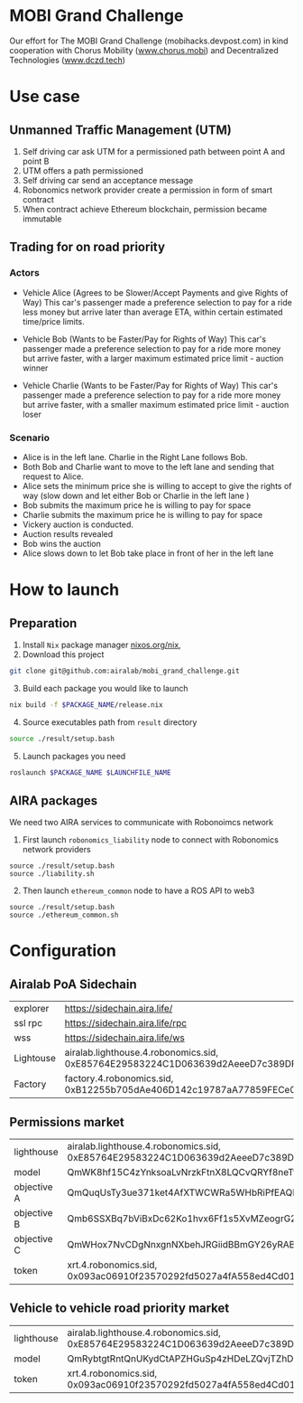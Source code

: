 MOBI Grand Challenge
====================
Our effort for The MOBI Grand Challenge (mobihacks.devpost.com) in kind cooperation with Chorus Mobility (www.chorus.mobi) and Decentralized Technologies (www.dczd.tech)


Use case
========

## Unmanned Traffic Management (UTM)

1. Self driving car ask UTM for a permissioned path between point A and point B
1. UTM offers a path permissioned
1. Self driving car send an acceptance message
1. Robonomics network provider create a permission in form of smart contract
1. When contract achieve Ethereum blockchain, permission became immutable

## Trading for on road priority

### Actors


- Vehicle Alice (Agrees to be Slower/Accept Payments and give Rights of Way)
This car's passenger made a preference selection to pay for a ride less money but arrive later than average ETA, within certain estimated time/price limits.

- Vehicle Bob (Wants to be Faster/Pay for Rights of Way)
This car's passenger made a preference selection to pay for a ride more money but arrive faster, with a larger maximum estimated price limit - auction winner

- Vehicle Charlie (Wants to be Faster/Pay for Rights of Way)
This car's passenger made a preference selection to pay for a ride more money but arrive faster, with a smaller maximum estimated price limit - auction loser

### Scenario

- Alice is in the left lane. Charlie in the Right Lane follows Bob. 
- Both Bob and Charlie want to move to the left lane and sending that request to Alice.
- Alice sets the minimum price she is willing to accept to give the rights of way (slow down and let either Bob or Charlie in the left lane )
- Bob submits the maximum price he is willing to pay for space
- Charlie submits the maximum price he is willing to pay for space
- Vickery auction is conducted.
- Auction results revealed 
- Bob wins the auction
- Alice slows down to let Bob take place in front of her in the left lane

How to launch
=============

Preparation
-----------
1. Install `Nix` package manager [nixos.org/nix](https://nixos.org/nix/),
2. Download this project
```bash
git clone git@github.com:airalab/mobi_grand_challenge.git
```
3. Build each package you would like to launch
```bash
nix build -f $PACKAGE_NAME/release.nix
```

4. Source executables path from `result` directory
```bash
source ./result/setup.bash
```

5. Launch packages you need
```bash
roslaunch $PACKAGE_NAME $LAUNCHFILE_NAME
```

AIRA packages
-------------
We need two AIRA services to communicate with Robonoimcs network

1. First launch `robonomics_liability` node to connect with Robonomics network providers
```
source ./result/setup.bash
source ./liability.sh
```

2. Then launch `ethereum_common` node to have a ROS API to web3
```
source ./result/setup.bash
source ./ethereum_common.sh
```

Configuration
=============

Airalab PoA Sidechain
---------------------
|             |                                                                                  |
| ------------| -------------------------------------------------------------------------------- |
| explorer    | https://sidechain.aira.life/                                                     |
| ssl rpc     | https://sidechain.aira.life/rpc                                                  |
| wss         | https://sidechain.aira.life/ws                                                   |
| Lightouse   | airalab.lighthouse.4.robonomics.sid, 0xE85764E29583224C1D063639d2AeeeD7c389DF4d  |
| Factory     | factory.4.robonomics.sid, 0xB12255b705dAe406D142c19787aA77859FECe0c6             |

Permissions market
------------------

|               |                                                                                 |
| ------------- | ------------------------------------------------------------------------------- |
| lighthouse    | airalab.lighthouse.4.robonomics.sid, 0xE85764E29583224C1D063639d2AeeeD7c389DF4d |
| model         | QmWK8hf15C4zYnksoaLvNrzkFtnX8LQCvQRYf8neTtXnBk                                  |
| objective A   | QmQuqUsTy3ue371ket4AfXTWCWRa5WHbRiPfEAQbauzLru                                  |
| objective B   | Qmb6SSXBq7bViBxDc62Ko1hvx6Ff1s5XvMZeogrG2gf5bF                                  |
| objective C   | QmWHox7NvCDgNnxgnNXbehJRGiidBBmGY26yRABY5UHYin                                  |
| token         | xrt.4.robonomics.sid, 0x093ac06910f23570292fd5027a4fA558ed4Cd010                |

Vehicle to vehicle road priority market
---------------------------------------

|               |                                                                                 |
| ------------- | ------------------------------------------------------------------------------- |
| lighthouse    | airalab.lighthouse.4.robonomics.sid, 0xE85764E29583224C1D063639d2AeeeD7c389DF4d |
| model         | QmRybtgtRntQnUKydCtAPZHGuSp4zHDeLZQvjTZhDKGxrF                                  |
| token         | xrt.4.robonomics.sid, 0x093ac06910f23570292fd5027a4fA558ed4Cd010                |
